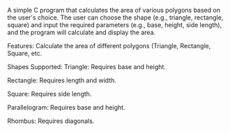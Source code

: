 A simple C program that calculates the area of various  polygons based on the user's choice. The user can choose the shape (e.g., triangle, rectangle, square) and input the required parameters (e.g., base, height, side length), and the program will calculate and display the area.

Features:
Calculate the area of different polygons (Triangle, Rectangle, Square, etc.

Shapes Supported:
Triangle: Requires base and height.

Rectangle: Requires length and width.

Square: Requires side length.

Parallelogram: Requires base and height.

Rhombus: Requires diagonals.
